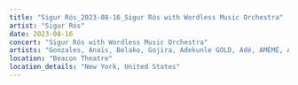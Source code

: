 ```yaml
---
title: "Sigur Rós_2023-08-16_Sigur Rós with Wordless Music Orchestra"
artist: "Sigur Rós"
date: 2023-08-16
concert: "Sigur Rós with Wordless Music Orchestra"
artists: "Gonzales, Anaïs, Belako, Gojira, Adekunle GOLD, Adé, AMÉMÉ, Anna Calvi, Amenra, Amaia, London Contemporary Orchestra, Anfisa Letyago, Bombay Bicycle Club, Alina Pash, Argy, Sigur Rós, AR/CO, Angel Olsen, Antònia Font, alt-J, Dinos, Indochine"
location: "Beacon Theatre"
location_details: "New York, United States"
---
```

